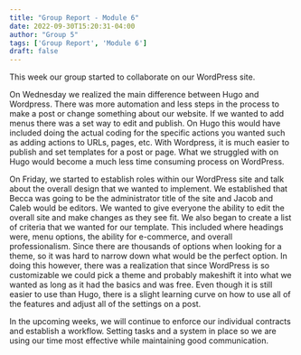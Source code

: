 ```yaml
---
title: "Group Report - Module 6"
date: 2022-09-30T15:20:31-04:00
author: "Group 5"
tags: ['Group Report', 'Module 6']
draft: false
---
```

This week our group started to collaborate on our WordPress site.

On Wednesday we realized the main difference between Hugo and Wordpress. There was more automation and less steps in the process to make a post or change something about our website. If we wanted to add menus there was a set way to edit and publish. On Hugo this would have included doing the actual coding for the specific actions you wanted such as adding actions to URLs, pages, etc. With Wordpress, it is much easier to publish and set templates for a post or page. What we struggled with on Hugo would become a much less time consuming process on WordPress.

On Friday, we started to establish roles within our WordPress site and talk about the overall design that we wanted to implement. We established that Becca was going to be the administrator title of the site and Jacob and Caleb would be editors. We wanted to give everyone the ability to edit the overall site and make changes as they see fit. We also began to create a list of criteria that we wanted for our template. This included where headings were, menu options, the ability for e-commerce, and overall professionalism. Since there are thousands of options when looking for a theme, so it was hard to narrow down what would be the perfect option. In doing this however, there was a realization that since WordPress is so customizable we could pick a theme and probably makeshift it into what we wanted as long as it had the basics and was free. Even though it is still easier to use than Hugo, there is a slight learning curve on how to use all of the features and adjust all of the settings on a post. 

In the upcoming weeks, we will continue to enforce our individual contracts and establish a workflow. Setting tasks and a system in place so we are using our time most effective while maintaining good communication.
